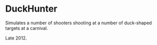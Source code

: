DuckHunter
==========

Simulates a number of shooters shooting at a number of duck-shaped targets at a carnival.

Late 2012.
